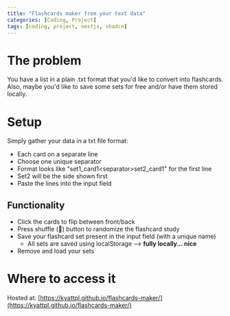 ```yaml
---
title: "Flashcards maker from your text data"
categories: [Coding, Project]
tags: [coding, project, nextjs, shadcn]
---
```


# The problem
You have a list in a plain .txt format that you'd like to convert into flashcards.
Also, maybe you'd like to save some sets for free and/or have them stored locally.

# Setup
Simply gather your data in a txt file format:
- Each card on a separate line
- Choose one unique separator
- Format looks like "set1_card1\<separator\>set2_card1" for the first line
- Set2 will be the side shown first
- Paste the lines into the input field

## Functionality

- Click the cards to flip between front/back
- Press shuffle (🔀) button to randomize the flashcard study
- Save your flashcard set present in the input field (with a unique name)
    - All sets are saved using localStorage --> **fully locally... nice**
- Remove and load your sets

# Where to access it
Hosted at: [https://kyattpl.github.io/flashcards-maker/](https://kyattpl.github.io/flashcards-maker/)